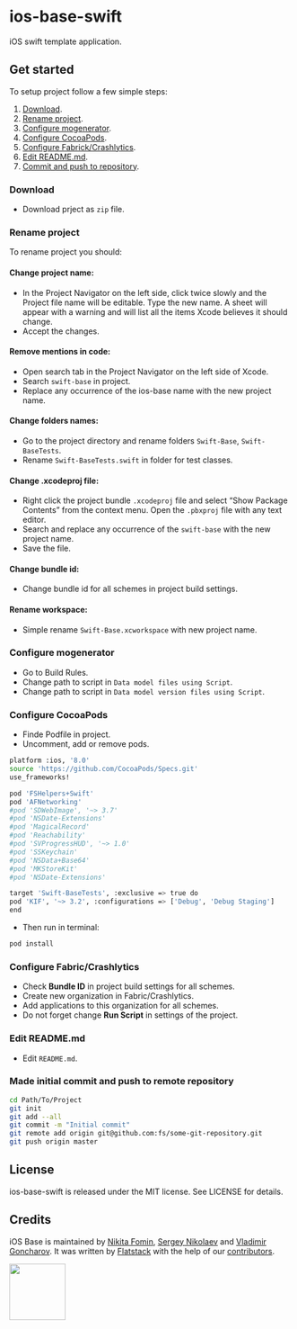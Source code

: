 # ios-base-swift

iOS swift template application.

## Get started

To setup project follow a few simple steps:
 1. [Download](#download).
 2. [Rename project](#rename-project).
 3. [Configure mogenerator](#configure-mogenerator).
 4. [Configure CocoaPods](#configure-cocoapods).
 5. [Configure Fabrick/Crashlytics](#configure-fabric-crashlytics).
 6. [Edit README.md](#edit-readme-md).
 7. [Commit and push to repository](#made-initial-commit-and-push-to-remote-repository).

### Download
* Download prject as ```zip``` file.

### Rename project
To rename project you should:

#### Change project name:
* In the Project Navigator on the left side, click twice slowly and the Project file name will be editable. Type the new name. A sheet will appear with a warning and will list all the items Xcode believes it should change.
* Accept the changes.

#### Remove mentions in code:
* Open search tab in the Project Navigator on the left side of Xcode.
* Search ```swift-base``` in project.
* Replace any occurrence of the ios-base name with the new project name.

#### Change folders names:
* Go to the project directory and rename folders ```Swift-Base```, ```Swift-BaseTests```.
* Rename ```Swift-BaseTests.swift``` in folder for test classes.

#### Change .xcodeproj file:
* Right click the project bundle ```.xcodeproj``` file and select “Show Package Contents” from the context menu. Open the ```.pbxproj``` file with any text editor.
* Search and replace any occurrence of the ```swift-base``` with the new project name.
* Save the file.

#### Change bundle id:
* Change bundle id for all schemes in project build settings.

#### Rename workspace:
* Simple rename ```Swift-Base.xcworkspace``` with new project name.

### Configure mogenerator
* Go to Build Rules.
* Change path to script in  ```Data model files using Script```.
* Change path to script in  ```Data model version files using Script```.

### Configure CocoaPods
* Finde Podfile in project.
* Uncomment, add or remove pods.

```sh
platform :ios, '8.0'
source 'https://github.com/CocoaPods/Specs.git'
use_frameworks!

pod 'FSHelpers+Swift'
pod 'AFNetworking'
#pod 'SDWebImage', '~> 3.7'
#pod 'NSDate-Extensions'
#pod 'MagicalRecord'
#pod 'Reachability'
#pod 'SVProgressHUD', '~> 1.0'
#pod 'SSKeychain'
#pod 'NSData+Base64'
#pod 'MKStoreKit'
#pod 'NSDate-Extensions'

target 'Swift-BaseTests', :exclusive => true do
pod 'KIF', '~> 3.2', :configurations => ['Debug', 'Debug Staging']
end
```

* Then run in terminal:

```sh
pod install
```

### Configure Fabric/Crashlytics
* Check **Bundle ID** in project build settings for all schemes.
* Create new organization in Fabric/Crashlytics.
* Add applications to this organization for all schemes.
* Do not forget change **Run Script** in settings of the project.

### Edit README.md
* Edit ```README.md```.

### Made initial commit and push to remote repository
```sh
cd Path/To/Project
git init
git add --all
git commit -m "Initial commit"
git remote add origin git@github.com:fs/some-git-repository.git
git push origin master
```

## License
ios-base-swift is released under the MIT license. See LICENSE for details.

## Credits

iOS Base is maintained by [Nikita Fomin](http://github.com/nikitafomin), [Sergey Nikolaev](https://github.com/NikolaevSergey) and [Vladimir Goncharov](https://github.com/VladimirGoncharov).
It was written by [Flatstack](http://www.flatstack.com) with the help of our
[contributors](http://github.com/fs/ios-base/contributors).

[<img src="http://www.flatstack.com/logo.svg" width="100"/>](http://www.flatstack.com)

